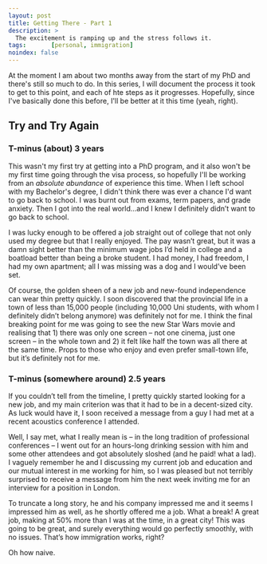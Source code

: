 ```yaml
---
layout: post
title: Getting There - Part 1
description: >
  The excitement is ramping up and the stress follows it.
tags:       [personal, immigration]
noindex: false
---
```


At the moment I am about two months away from the start of my PhD and there's still so much to do. In this series, I will document the process it took to get to this point, and each of hte steps as it progresses. Hopefully, since I've basically done this before, I'll be better at it this time (yeah, right).

## Try and Try Again

### T-minus (about) 3 years

This wasn't my first try at getting into a PhD program, and it also won't be my first time going through the visa process, so hopefully I'll be working from an *absolute abundance* of experience this time. When I left school with my Bachelor's degree, I didn't think there was ever a chance I'd want to go back to school. I was burnt out from exams, term papers, and grade anxiety. Then I got into the real world…and I knew I definitely didn’t want to go back to school.

I was lucky enough to be offered a job straight out of college that not only used my degree but that I really enjoyed. The pay wasn’t great, but it was a damn sight better than the minimum wage jobs I’d held in college and a boatload better than being a broke student. I had money, I had freedom, I had my own apartment; all I was missing was a dog and I would’ve been set.

Of course, the golden sheen of a new job and new-found independence can wear thin pretty quickly. I soon discovered that the provincial life in a town of less than 15,000 people (including 10,000 Uni students, with whom I definitely didn’t belong anymore) was definitely not for me. I think the final breaking point for me was going to see the new Star Wars movie and realising that 1) there was only one screen – not one cinema, just one screen – in the whole town and 2) it felt like half the town was all there at the same time. Props to those who enjoy and even prefer small-town life, but it’s definitely not for me.

### T-minus (somewhere around) 2.5 years

If you couldn’t tell from the timeline, I pretty quickly started looking for a new job, and my main criterion was that it had to be in a decent-sized city. As luck would have it, I soon received a message from a guy I had met at a recent acoustics conference I attended.

Well, I say met, what I really mean is – in the long tradition of professional conferences – I went out for an hours-long drinking session with him and some other attendees and got absolutely sloshed (and he paid! what a lad). I vaguely remember he and I discussing my current job and education and our mutual interest in me working for him, so I was pleased but not terribly surprised to receive a message from him the next week inviting me for an interview for a position in London.

To truncate a long story, he and his company impressed me and it seems I impressed him as well, as he shortly offered me a job. What a break! A great job, making at 50% more than I was at the time, in a great city! This was going to be great, and surely everything would go perfectly smoothly, with no issues. That’s how immigration works, right?

Oh how naive.